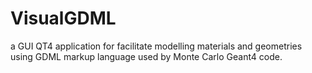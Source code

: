 # VisualGDML
a GUI QT4 application for facilitate modelling materials and geometries using GDML markup language used by Monte Carlo Geant4 code.
